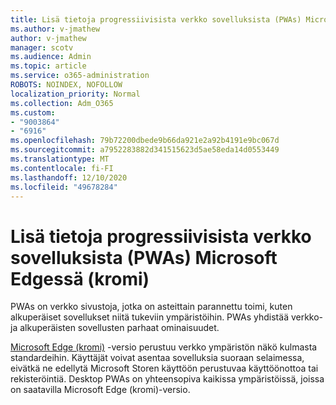 ```yaml
---
title: Lisä tietoja progressiivisista verkko sovelluksista (PWAs) Microsoft Edgessä (kromi)
ms.author: v-jmathew
author: v-jmathew
manager: scotv
ms.audience: Admin
ms.topic: article
ms.service: o365-administration
ROBOTS: NOINDEX, NOFOLLOW
localization_priority: Normal
ms.collection: Adm_O365
ms.custom:
- "9003864"
- "6916"
ms.openlocfilehash: 79b72200dbede9b66da921e2a92b4191e9bc067d
ms.sourcegitcommit: a7952283882d341515623d5ae58eda14d0553449
ms.translationtype: MT
ms.contentlocale: fi-FI
ms.lasthandoff: 12/10/2020
ms.locfileid: "49678284"
---
```

# <a name="learn-about-progressive-web-apps-pwas-on-microsoft-edge-chromium"></a>Lisä tietoja progressiivisista verkko sovelluksista (PWAs) Microsoft Edgessä (kromi)

PWAs on verkko sivustoja, jotka on asteittain parannettu toimi, kuten alkuperäiset sovellukset niitä tukeviin ympäristöihin. PWAs yhdistää verkko-ja alkuperäisten sovellusten parhaat ominaisuudet.

[Microsoft Edge (kromi)](https://go.microsoft.com/fwlink/?linkid=2135193) -versio perustuu verkko ympäristön näkö kulmasta standardeihin. Käyttäjät voivat asentaa sovelluksia suoraan selaimessa, eivätkä ne edellytä Microsoft Storen käyttöön perustuvaa käyttöönottoa tai rekisteröintiä. Desktop PWAs on yhteensopiva kaikissa ympäristöissä, joissa on saatavilla Microsoft Edge (kromi)-versio.
